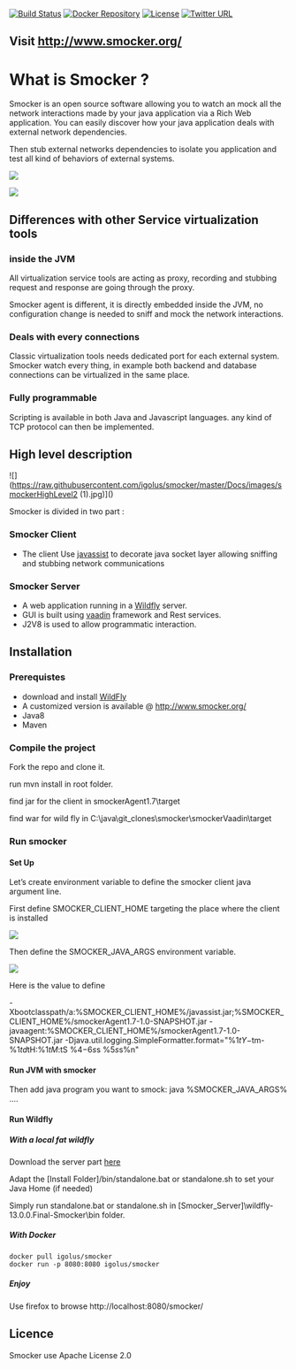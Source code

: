 [![Build Status](https://travis-ci.com/igolus/smocker.svg?branch=master)](https://travis-ci.com/igolus/smocker)
[![Docker Repository](https://img.shields.io/badge/docker-igolus%2Fsmocker-blue?logo=docker)](https://hub.docker.com/r/igolus/smocker)
[![License](https://img.shields.io/badge/License-Apache%202.0-blue.svg)](https://opensource.org/licenses/Apache-2.0)
[![Twitter URL](https://img.shields.io/twitter/url/https/twitter.com/SmockerJava.svg?style=social&label=Follow%20%40fold_left)](https://twitter.com/SmockerJava)

## Visit http://www.smocker.org/

# What is Smocker ?

Smocker is an open source software allowing you to watch an mock all the network interactions made by your java application via a Rich Web application. You can easily discover how your java application deals with external network dependencies.

Then stub external networks dependencies to isolate you application and test all kind of behaviors of external systems.

![](https://github.com/igolus/smocker/blob/master/Docs/images/2019-03-13-21_30_46-Mozilla-Firefox-830x342.png?raw=true)

![](https://github.com/igolus/smocker/blob/master/Docs/images/2019-03-06-21_25_38-Mozilla-Firefox-1024x370.png?raw=true)

## Differences with other Service virtualization tools

### inside the JVM

All virtualization service tools are acting as proxy, recording and stubbing request and response are going through the proxy.

Smocker agent is different, it is directly embedded inside the JVM, no configuration change is needed to sniff and mock the network interactions.

### Deals with every connections

Classic virtualization tools needs dedicated port for each external system. Smocker watch every thing, in example both backend and database connections can be virtualized in the same place.

### Fully programmable

Scripting is available in both Java and Javascript languages. any kind of TCP protocol can then be implemented.

## High level description

![](https://raw.githubusercontent.com/igolus/smocker/master/Docs/images/smockerHighLevel2 (1).jpg)]()

Smocker is divided in two part :

### Smocker Client

- The client Use [javassist](http://www.javassist.org/) to decorate java socket layer allowing sniffing and stubbing network communications

### Smocker Server

- A web application running in a [Wildfly](http://wildfly.org/) server.
- GUI is built using [vaadin](https://vaadin.com/) framework and Rest services.
- J2V8 is used to allow programmatic interaction.

## Installation

### Prerequistes

-  download and install [WildFly](https://wildfly.org/) 
  - A customized version is available @ <http://www.smocker.org/>
- Java8
- Maven

### Compile the project

Fork the repo and clone it.

run mvn install in root folder.

find jar for the client in smockerAgent1.7\target

find war for wild fly in C:\java\git_clones\smocker\smockerVaadin\target

### Run smocker

#### Set Up

Let’s create environment variable to define the smocker client java argument line.

First define SMOCKER_CLIENT_HOME targeting the place where the client is installed

![](https://github.com/igolus/smocker/blob/master/Docs/images/env1-1.png?raw=true)

Then define the SMOCKER_JAVA_ARGS environment variable.

![](https://github.com/igolus/smocker/blob/master/Docs/images/env2.png?raw=true)

Here is the value to define

-Xbootclasspath/a:%SMOCKER_CLIENT_HOME%/javassist.jar;%SMOCKER_CLIENT_HOME%/smockerAgent1.7-1.0-SNAPSHOT.jar -javaagent:%SMOCKER_CLIENT_HOME%/smockerAgent1.7-1.0-SNAPSHOT.jar -Djava.util.logging.SimpleFormatter.format="%1$tY-%1$tm-%1$td %1$tH:%1$tM:%1$tS %4$-6s %2$s %5$s%6$s%n"

#### Run JVM with smocker

Then add java program you want to smock: java %SMOCKER_JAVA_ARGS% ....

#### Run Wildfly

##### With a local fat wildfly

Download the server part [here](https://www.smocker.org/install/)

Adapt the [Install Folder]/bin/standalone.bat or standalone.sh to set your Java Home (if needed)

Simply run standalone.bat or standalone.sh in [Smocker_Server]\wildfly-13.0.0.Final-Smocker\bin folder.

##### With Docker 

```
docker pull igolus/smocker
docker run -p 8080:8080 igolus/smocker
```

##### Enjoy

Use firefox to browse http://localhost:8080/smocker/

## Licence

Smocker use Apache License 2.0

 